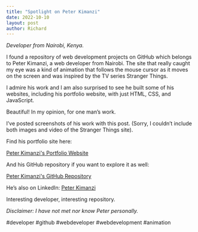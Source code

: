 ```yaml
---
title: "Spotlight on Peter Kimanzi"
date: 2022-10-10
layout: post
author: Richard
---
```


_Developer from Nairobi, Kenya._

I found a repository of web development projects on GitHub which belongs to Peter Kimanzi, a web developer from Nairobi. The site that really caught my eye was a kind of animation that follows the mouse cursor as it moves on the screen and was inspired by the TV series Stranger Things.

I admire his work and I am also surprised to see he built some of his websites, including his portfolio website, with just HTML, CSS, and JavaScript.

Beautiful! In my opinion, for one man’s work.

I’ve posted screenshots of his work with this post. (Sorry, I couldn’t include both images and video of the Stranger Things site).

Find his portfolio site here:

[Peter Kimanzi's Portfolio Website](https://peterkimanzi.netlify.app/)

And his GitHub repository if you want to explore it as well:

[Peter Kimanzi's GitHub Repository](https://github.com/peter-kimanzi)

He’s also on LinkedIn: [Peter Kimanzi](https://www.linkedin.com/in/peter-kimanzi-002299206/)

Interesting developer, interesting repository.

*Disclaimer: I have not met nor know Peter personally.*

#developer #github #webdeveloper #webdevelopment #animation
